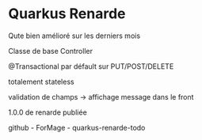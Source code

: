 # Quarkus Renarde

Qute bien amélioré sur les derniers mois

Classe de base Controller

@Transactional par défault sur PUT/POST/DELETE

totalement stateless

validation de champs -> affichage message dans le front


1.0.0 de renarde publiée


github -  ForMage - quarkus-renarde-todo